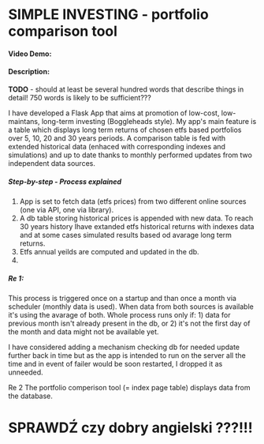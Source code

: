 # SIMPLE INVESTING - portfolio comparison tool
#### Video Demo:  <URL HERE>
#### Description:
**TODO** - should at least be several hundred words that describe things in detail! 750 words is likely to be sufficient???

I have developed a Flask App that aims at promotion of low-cost, low-maintans, long-term investing (Boggleheads style). My app's main feature is a table which displays long term returns of chosen etfs based portfolios over 5, 10, 20 and 30 years periods. A comparison table is fed with extended historical data (enhaced with corresponding indexes and simulations) and up to date thanks to monthly performed updates from two independent data sources.

##### **Step-by-step - Process explained**

1. App is set to fetch data (etfs prices) from two different online sources (one via API, one via library).
2. A db table storing historical prices is appended with new data. To reach 30 years history Ihave extanded etfs historical returns with indexes data and at some cases simulated results based od avarage long term returns.
3. Etfs annual yeilds are computed and updated in the db.
4.

##### **Re 1:**

This process is triggered once on a startup and than once a month via scheduler (monthly data is used). When data from both sources is available it's using the avarage of both. Whole process runs only if: 1) data for previous month isn't already present in the db, or 2) it's not the first day of the month and data might not be available yet.

I have considered adding a mechanism checking db for needed update further back in time but as the app is intended to run on the server all the time and in event of failer would be soon restarted, I dropped it as unneeded.

Re 2
The portfolio comperison tool (= index page table) displays data from the database.

# SPRAWDŹ czy dobry angielski ???!!!
